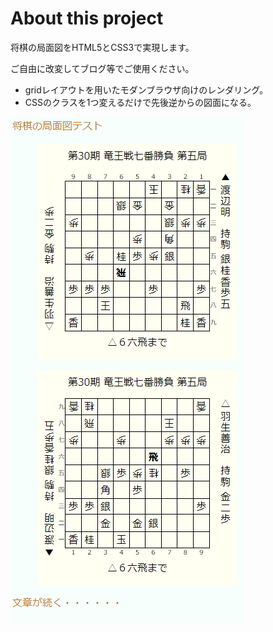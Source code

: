 # About this project

将棋の局面図をHTML5とCSS3で実現します。

ご自由に改変してブログ等でご使用ください。

- gridレイアウトを用いたモダンブラウザ向けのレンダリング。
- CSSのクラスを1つ変えるだけで先後逆からの図面になる。

![スクリーンショット](https://github.com/tibigame/Shogi-Kyokumen-CSS/blob/master/screenshot.png)
